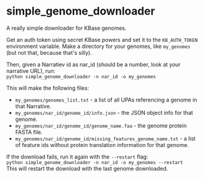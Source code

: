 # simple_genome_downloader
A really simple downloader for KBase genomes.

Get an auth token using secret KBase powers and set it to the `KB_AUTH_TOKEN` environment variable.
Make a directory for your genomes, like `my_genomes` (but not that, because that's silly).

Then, given a Narratiev id as nar_id (should be a number, look at your narrative URL), run:  
`python simple_genome_downloader -n nar_id -o my_genomes`

This will make the following files:
* `my_genomes/genomes_list.txt` - a list of all UPAs referencing a genome in that Narrative.
* `my_genomes/nar_id/genome_id/info.json` - the JSON object info for that genome.
* `my_genomes/nar_id/genome_id/genome_name.faa` - the genome protein FASTA file.
* `my_genomes/nar_id/genome_id/missing_features_genome_name.txt` - a list of feature ids without protein translation information for that genome.

If the download fails, run it again with the `--restart` flag:  
`python simple_genome_downloader -n nar_id -o my_genomes --restart`  
This will restart the download with the last genome downloaded.
